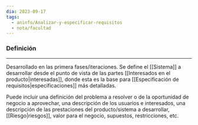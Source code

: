 ```yaml
---
dia: 2023-09-17
tags:
  - aninfo/Analizar-y-especificar-requisitos
  - nota/facultad
---
```

### Definición
---
Desarrollado en las primera fases/iteraciones. Se define el [[Sistema]] a desarrollar desde el punto de vista de las partes [[Interesados en el producto|interesadas]], donde esta es la base para [[Especificación de requisitos|especificaciones]] más detalladas.

Puede incluir una definición del problema a resolver o de la oportunidad de negocio a aprovechar, una descripción de los usuarios e interesados, una descripción de las prestaciones del producto/sistema a desarrollar, [[Riesgo|riesgos]], valor para el negocio, supuestos, restricciones, etc.